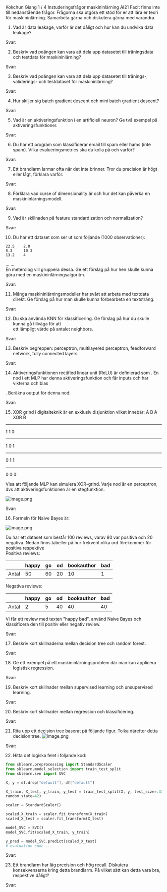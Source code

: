 
Kokchun Giang
1 / 4
Instuderingsfrågor maskininlärning AI21
Facit finns inte till nedanstående frågor. Frågorna ska utgöra ett stöd för er att lära er teori för
maskininlärning. Samarbeta gärna och diskutera gärna med varandra.

1. Vad är data leakage, varför är det dåligt och hur kan du undvika data leakage?  

  
Svar: 

2. Beskriv vad poängen kan vara att dela upp datasetet till träningsdata och testdata för maskininlärning?  

  
Svar: 

3. Beskriv vad poängen kan vara att dela upp datasetet till tränings-, validerings- och testdataset för maskininlärning?  

  
Svar: 

4. Hur skiljer sig batch gradient descent och mini batch gradient descent?  

  
Svar: 

5. Vad är en aktiveringsfunktion i en artificiell neuron? Ge två exempel på aktiveringsfunktioner.  

  
Svar: 

6. Du har ett program som klassificerar email till spam eller hams (inte spam). Vilka evalueringsmetrics ska
du kolla på och varför?  

  
Svar: 

7. Ett brandlarm larmar ofta när det inte brinner. Tror du precision är högt eller lågt, förklara varför.  

  
Svar: 

8. Förklara vad curse of dimensionality är och hur det kan påverka en maskininlärningsmodell.  

  
Svar: 

9. Vad är skillnaden på feature standardization och normalization?  

  
Svar: 

10. Du har ett dataset som ser ut som följande (1000 observationer):

```temperatur i °C vind (m/s)
22.5    2.0
8.3     10.3
13.2    4
```

... ...  
En meterolog vill gruppera dessa. Ge ett förslag på hur hen skulle kunna göra med en
maskininlärningsalgoritm.  

  
Svar: 

11. Många maskininlärningsmodeller har svårt att arbeta med textdata direkt. Ge förslag på hur man skulle
kunna förbearbeta en textsträng.  

  
Svar: 

12. Du ska använda KNN för klassificering. Ge förslag på hur du skulle kunna gå tillväga för att   
ett lämpligt värde på antalet neighbors.  

  
Svar: 

13. Beskriv begreppen: perceptron, multilayered perceptron, feedforward network, fully connected layers.  

  
Svar: 

14. Aktiveringsfunktionen rectified linear unit (ReLU) är definierad som . En nod i ett MLP
har denna aktiveringsfunktion och får inputs och har vikterna och bias  

. Beräkna output för denna nod.  

  
Svar: 

15. XOR grind i digitalteknik är en exklusiv disjunktion vilket innebär:
A B A XOR B
___
1 1 0
___
1 0 1
___
0 1 1
___
0 0 0

Visa att följande MLP kan simulera XOR-grind. Varje nod är en perceptron, dvs att aktiveringsfunktionen
är en stegfunktion.  

![image.png](../Data/assets/image_1680160707975_0.png)

  
Svar: 

16. Formeln för Naive Bayes är:  

![image.png](../Data/assets/image_1680160809548_0.png)

Du har ett dataset som består 100 reviews, varav 80 var positiva och 20 negativa. Nedan finns tabeller
på hur frekvent olika ord förekommer för positiva respektive   
Positiva reviews:  

<p style="margin-left: px">


| |happy|go|od|bookauthor|bad|
|--|--|--|--|--|--|
|Antal |50 |60 |20 |10 |1|
</p>  

<p style="margin-left: 100px">

Negativa reviews:

| |happy|go|od|bookauthor|bad|
|--|--|--|--|--|--|
|Antal |2 |5 |40 |40 |40|
</p>

Vi får ett review med texten "happy bad", använd Naive Bayes och klassificera den till positiv eller
negativ review.  

  
Svar: 

17. Beskriv kort skillnaderna mellan decision tree och random forest.  

  
Svar: 

18. Ge ett exempel på ett maskininlärningsproblem där man kan applicera logistisk regression.  

  
Svar: 

19. Beskriv kort skillnader mellan supervised learning och unsupervised learning.  

  
Svar: 

20. Beskriv kort skillnader mellan regression och klassificering.  

Svar: 

21. Rita upp ett decision tree baserat på följande figur. Tolka därefter detta decision tree.
![image.png](../Data/assets/image_1680161559841_0.png)  
  
Svar: 
  

22. Hitta det logiska felet i följande kod:  
```py
from sklearn.preprocessing import StandardScaler
from sklearn.model_selection import train_test_split
from sklearn.svm import SVC

X, y = df.drop["default"], df["default"]

X_train, X_test, y_train, y_test = train_test_split(X, y, test_size=.33,
random_state=42)

scaler = StandardScaler()

scaled_X_train = scaler.fit_transform(X_train)
scaled_X_test = scaler.fit_transform(X_test)

model_SVC = SVC()
model_SVC.fit(scaled_X_train, y_train)

y_pred = model_SVC.predict(scaled_X_test)
# evaluation code ...
```
Svar: 

23. Ett brandlarm har låg precision och hög recall. Diskutera konsekvenserna kring detta brandlarm. På
vilket sätt kan detta vara bra, respektive dåligt?  

Svar: 